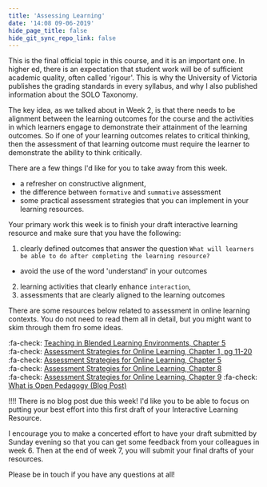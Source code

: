 ```yaml
---
title: 'Assessing Learning'
date: '14:08 09-06-2019'
hide_page_title: false
hide_git_sync_repo_link: false
---
```


This is the final official topic in this course, and it is an important one. In higher ed, there is an expectation that student work will be of sufficient academic quality,  often called 'rigour'. This is why the University of Victoria publishes the grading standards in every syllabus, and why I also published information about the SOLO Taxonomy.

The key idea, as we talked about in Week 2, is that there needs to be alignment between the learning outcomes for the course and the activities in which learners engage to demonstrate their attainment of the learning outcomes. So if one of your learning outcomes relates to critical thinking, then the assessment of that learning outcome must require the learner to demonstrate the ability to think critically.

There are a few things I'd like for you to take away from this week.

- a refresher on constructive alignment,
- the difference between `formative` and `summative` assessment
- some practical assessment strategies that you can implement in your learning resources.

Your primary work this week is to finish your draft interactive learning resource and make sure that you have the following:

1. clearly defined outcomes that answer the question `What will learners be able to do after completing the learning resource?`
  - avoid the use of the word 'understand' in your outcomes
2. learning activities that clearly enhance `interaction`,
3. assessments that are clearly aligned to the learning outcomes

There are some resources below related to assessment in online learning contexts. You do not need to read them all in detail, but you might want to skim through them fro some ideas.

:fa-check: [Teaching in Blended Learning Environments, Chapter 5](http://aupress.ca/books/120229/ebook/05_Vaughan_et_al_2013-Teaching_in_Blended_Learning_Environments.pdf)<br>
:fa-check: [Assessment Strategies for Online Learning, Chapter 1, pg 11-20](http://aupress.ca/books/120279/ebook/01_Conrad_Openo_2018-Assessment_Strategies_for_Online_Learning.pdf)<br>
:fa-check: [Assessment Strategies for Online Learning, Chapter 5](http://aupress.ca/books/120279/ebook/05_Conrad_Openo_2018-Assessment_Strategies_for_Online_Learning.pdf)<br>
:fa-check: [Assessment Strategies for Online Learning, Chapter 8](http://aupress.ca/books/120279/ebook/08_Conrad_Openo_2018-Assessment_Strategies_for_Online_Learning.pdf)<br>
:fa-check: [Assessment Strategies for Online Learning, Chapter 9](http://aupress.ca/books/120279/ebook/09_Conrad_Openo_2018-Assessment_Strategies_for_Online_Learning.pdf)
:fa-check: [What is Open Pedagogy (Blog Post)](https://opencontent.org/blog/archives/2975)

!!!! There is no blog post due this week! I'd like you to be able to focus on putting your best effort into this first draft of your Interactive Learning Resource.

I encourage you to make a concerted effort to have your draft submitted by Sunday evening so that you can get some feedback from your colleagues in week 6. Then at the end of week 7, you will submit your final drafts of your resources.

Please be in touch if you have any questions at all!
